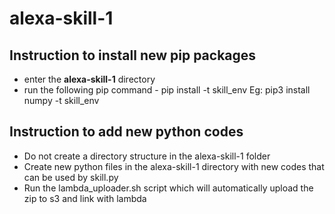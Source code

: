 # alexa-skill-1

## Instruction to install new pip packages

- enter the **alexa-skill-1** directory
- run the following pip command - pip install <package-name> -t skill_env Eg: pip3 install numpy -t skill_env

## Instruction to add new python codes
* Do not create a directory structure in the alexa-skill-1 folder
* Create new python files in the alexa-skill-1 directory with new codes that can be used by skill.py
* Run the lambda_uploader.sh script which will automatically upload the zip to s3 and link with lambda
